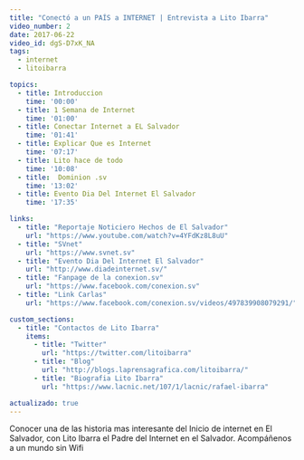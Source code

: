 ```yaml
---
title: "Conectó a un PAÍS a INTERNET | Entrevista a Lito Ibarra"
video_number: 2
date: 2017-06-22
video_id: dgS-D7xK_NA
tags:
  - internet
  - litoibarra

topics:
  - title: Introduccion
    time: '00:00'
  - title: 1 Semana de Internet
    time: '01:00'
  - title: Conectar Internet a EL Salvador
    time: '01:41'
  - title: Explicar Que es Internet
    time: '07:17'
  - title: Lito hace de todo
    time: '10:08'
  - title:  Dominion .sv
    time: '13:02'
  - title: Evento Dia Del Internet El Salvador
    time: '17:35'

links:
  - title: "Reportaje Noticiero Hechos de El Salvador"
    url: "https://www.youtube.com/watch?v=4YFdKz8L8uU"
  - title: "SVnet"
    url: "https://www.svnet.sv"
  - title: "Evento Dia Del Internet El Salvador"
    url: "http://www.diadeinternet.sv/"
  - title: "Fanpage de la conexion.sv"
    url: "https://www.facebook.com/conexion.sv"
  - title: "Link Carlas"
    url: "https://www.facebook.com/conexion.sv/videos/497839908079291/"

custom_sections:
  - title: "Contactos de Lito Ibarra"
    items:
      - title: "Twitter"
        url: "https://twitter.com/litoibarra"
      - title: "Blog"
        url: "http://blogs.laprensagrafica.com/litoibarra/"
      - title: "Biografia Lito Ibarra"
        url: "https://www.lacnic.net/107/1/lacnic/rafael-ibarra"

actualizado: true
---
```


Conocer una de las historia mas interesante del Inicio de internet en El Salvador, con Lito Ibarra el Padre del Internet en el Salvador. Acompáñenos a un mundo sin Wifi
